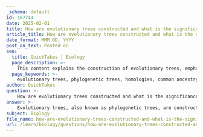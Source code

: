 ```yaml
---
_schema: default
id: 167744
date: 2025-02-01
title: How are evolutionary trees constructed and what is the significance of homologies in this process?
article_title: How are evolutionary trees constructed and what is the significance of homologies in this process?
date_format: MMM DD, YYYY
post_on_text: Posted on
seo:
  title: QuickTakes | Biology
  page_description: >-
    This content explains the construction of evolutionary trees, emphasizing the role of homologies in inferring evolutionary relationships and understanding species' common ancestry.
  page_keywords: >-
    evolutionary trees, phylogenetic trees, homologies, common ancestry, data collection, morphological data, molecular data, cladistics, molecular phylogenetics, tree construction, evolutionary relationships, genetic similarities, common ancestor, evidence of evolution
author: QuickTakes
question: >-
    How are evolutionary trees constructed and what is the significance of homologies in this process?
answer: >-
    Evolutionary trees, also known as phylogenetic trees, are constructed to represent the evolutionary relationships among various biological species based on shared characteristics and common ancestry. The construction of these trees involves several key steps and methodologies, primarily utilizing morphological and molecular data.\n\n### Construction of Evolutionary Trees\n\n1. **Data Collection**: The first step in constructing a phylogenetic tree is gathering data. This can include morphological traits (physical characteristics) and molecular data (DNA, RNA, or protein sequences).\n\n2. **Homology Assessment**: Homologies, which are similarities in traits or sequences due to shared ancestry, play a crucial role in this process. By identifying homologous traits, scientists can infer relationships among species. For example, similar bone structures in the forelimbs of mammals indicate a common ancestor.\n\n3. **Analysis Methods**: Various methods are employed to analyze the collected data:\n   - **Cladistics**: This method groups organisms based on shared derived characteristics, creating a branching diagram that reflects evolutionary relationships.\n   - **Molecular Phylogenetics**: This approach uses molecular data to construct trees, often employing algorithms that assess genetic similarities and differences to infer relationships.\n\n4. **Tree Construction**: Once the data is analyzed, a phylogenetic tree is constructed. Each branch point (node) represents a divergence from a common ancestor, while the branches illustrate the evolutionary paths taken by different species.\n\n5. **Validation and Refinement**: The constructed tree is then validated against additional data, such as fossil records and further molecular studies, to ensure its accuracy and reliability.\n\n### Significance of Homologies\n\nHomologies are significant in the construction of evolutionary trees for several reasons:\n\n- **Evidence of Common Ancestry**: Homologous traits provide direct evidence of common ancestry among species. For instance, the presence of similar DNA sequences across different species suggests they evolved from a shared ancestor.\n\n- **Understanding Evolutionary Relationships**: By analyzing homologies, scientists can determine how closely related different species are. Species that share a more recent common ancestor will typically exhibit greater similarity in their homologous traits.\n\n- **Refining Phylogenetic Hypotheses**: Homologies allow researchers to refine their hypotheses about evolutionary relationships. As new data becomes available, the understanding of these relationships can be adjusted, leading to more accurate phylogenetic trees.\n\nIn summary, evolutionary trees are constructed through a systematic process that involves data collection, analysis of homologies, and validation against various forms of evidence. Homologies are fundamental to this process, as they provide insights into the evolutionary history and relationships among species, helping to illustrate the concept of descent with modification.
subject: Biology
file_name: how-are-evolutionary-trees-constructed-and-what-is-the-significance-of-homologies-in-this-process.md
url: /learn/biology/questions/how-are-evolutionary-trees-constructed-and-what-is-the-significance-of-homologies-in-this-process
---
```


&nbsp;